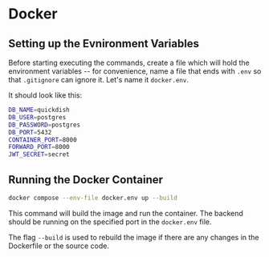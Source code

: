 # Docker

## Setting up the Evnironment Variables

Before starting executing the commands, create a file which will hold the
environment variables -- for convenience, name a file that ends with `.env`
so that `.gitignore` can ignore it. Let's name it `docker.env`.

It should look like this:

```bash
DB_NAME=quickdish
DB_USER=postgres
DB_PASSWORD=postgres
DB_PORT=5432
CONTAINER_PORT=8000
FORWARD_PORT=8000
JWT_SECRET=secret
```

## Running the Docker Container

```bash
docker compose --env-file docker.env up --build
```

This command will build the image and run the container. The backend should be
running on the specified port in the `docker.env` file.

The flag `--build` is used to rebuild the image if there are any changes in the
Dockerfile or the source code.
